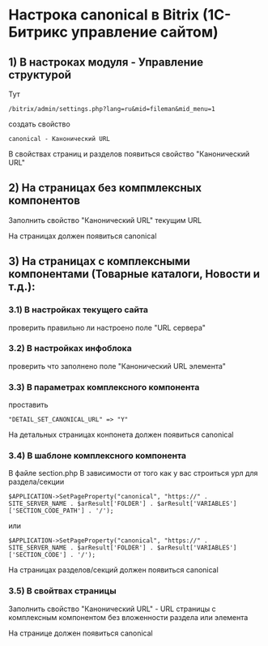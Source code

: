 
# Настрока canonical в Bitrix (1С-Битрикс управление сайтом)

## 1) 	В настроках модуля - Управление структурой

Тут

	/bitrix/admin/settings.php?lang=ru&mid=fileman&mid_menu=1

создать свойство

	canonical - Канонический URL

В свойствах страниц и разделов появиться свойство "Канонический URL"

## 2) 	На страницах без компмлексных компонентов

Заполнить свойство "Канонический URL" текущим URL

На страницах должен появиться canonical

## 3) 	На страницах с комплексными компонентами (Товарные каталоги, Новости и т.д.):

### 3.1)	В настройках текущего сайта

проверить правильно ли настроено поле "URL сервера"

### 3.2)	В настройках инфоблока

проверить что заполнено поле "Канонический URL элемента"

### 3.3)	В параметрах комплексного компонента

проставить

	"DETAIL_SET_CANONICAL_URL" => "Y"

На детальных страницах конпонета должен появиться canonical

### 3.4)	В шаблоне комплексного компонента

В файле section.php
В зависимости от того как у вас строиться урл для раздела/секции

	$APPLICATION->SetPageProperty("canonical", "https://" . SITE_SERVER_NAME . $arResult['FOLDER'] . $arResult['VARIABLES']['SECTION_CODE_PATH'] . '/');

или

	$APPLICATION->SetPageProperty("canonical", "https://" . SITE_SERVER_NAME . $arResult['FOLDER'] . $arResult['VARIABLES']['SECTION_CODE'] . '/');

На страницах разделов/секций должен появиться canonical

### 3.5)	В свойтвах страницы

Заполнить свойство "Канонический URL" - URL страницы с комплексным компонентом без вложенности раздела или элемента

На странице должен появиться canonical